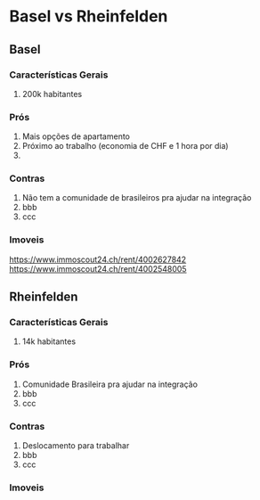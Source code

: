 # Basel vs Rheinfelden

## Basel 

### Características Gerais

1. 200k habitantes

### Prós

1. Mais opções de apartamento
2. Próximo ao trabalho (economia de CHF e 1 hora por dia) 
3. 

### Contras

1. Não tem a comunidade de brasileiros pra ajudar na integração
2. bbb
3. ccc

### Imoveis

https://www.immoscout24.ch/rent/4002627842
https://www.immoscout24.ch/rent/4002548005


## Rheinfelden 

### Características Gerais

1. 14k habitantes

### Prós

1. Comunidade Brasileira pra ajudar na integração
2. bbb
3. ccc

### Contras

1. Deslocamento para trabalhar
2. bbb
3. ccc

### Imoveis
